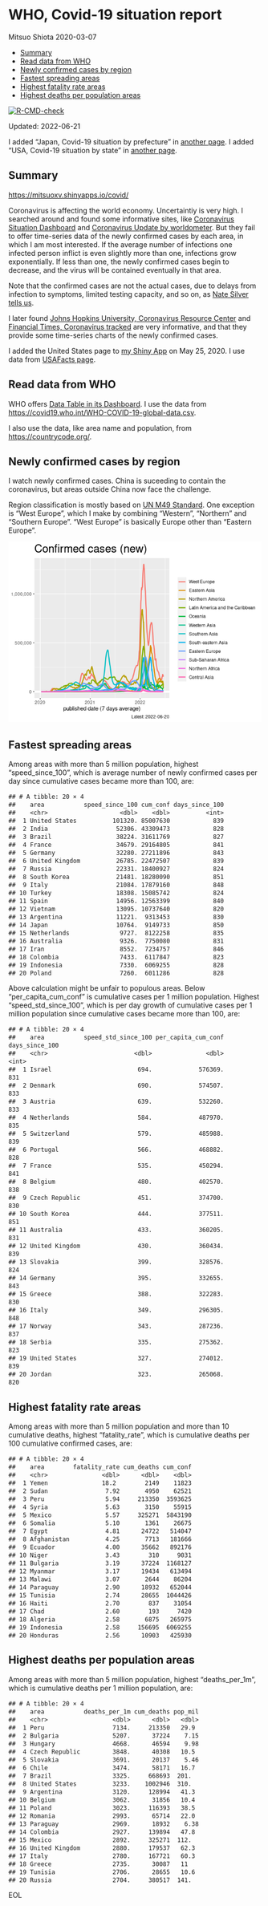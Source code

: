 WHO, Covid-19 situation report
================
Mitsuo Shiota
2020-03-07

-   [Summary](#summary)
-   [Read data from WHO](#read-data-from-who)
-   [Newly confirmed cases by region](#newly-confirmed-cases-by-region)
-   [Fastest spreading areas](#fastest-spreading-areas)
-   [Highest fatality rate areas](#highest-fatality-rate-areas)
-   [Highest deaths per population
    areas](#highest-deaths-per-population-areas)

<!-- badges: start -->

[![R-CMD-check](https://github.com/mitsuoxv/covid/actions/workflows/R-CMD-check.yaml/badge.svg)](https://github.com/mitsuoxv/covid/actions/workflows/R-CMD-check.yaml)
<!-- badges: end -->

Updated: 2022-06-21

I added “Japan, Covid-19 situation by prefecture” in [another
page](Japan.md). I added “USA, Covid-19 situation by state” in [another
page](USA.md).

## Summary

<https://mitsuoxv.shinyapps.io/covid/>

Coronavirus is affecting the world economy. Uncertaintiy is very high. I
searched around and found some informative sites, like [Coronavirus
Situation
Dashboard](https://who.maps.arcgis.com/apps/opsdashboard/index.html#/c88e37cfc43b4ed3baf977d77e4a0667)
and [Coronavirus Update by
worldometer](https://www.worldometers.info/coronavirus/). But they fail
to offer time-series data of the newly confirmed cases by each area, in
which I am most interested. If the average number of infections one
infected person inflict is even slightly more than one, infections grow
exponentially. If less than one, the newly confirmed cases begin to
decrease, and the virus will be contained eventually in that area.

Note that the confirmed cases are not the actual cases, due to delays
from infection to symptoms, limited testing capacity, and so on, as
[Nate Silver tells
us](https://fivethirtyeight.com/features/coronavirus-case-counts-are-meaningless/).

I later found [Johns Hopkins University, Coronavirus Resource
Center](https://coronavirus.jhu.edu/) and [Financial Times, Coronavirus
tracked](https://www.ft.com/content/a26fbf7e-48f8-11ea-aeb3-955839e06441)
are very informative, and that they provide some time-series charts of
the newly confirmed cases.

I added the United States page to [my Shiny
App](https://mitsuoxv.shinyapps.io/covid/) on May 25, 2020. I use data
from [USAFacts
page](https://usafacts.org/visualizations/coronavirus-covid-19-spread-map/).

## Read data from WHO

WHO offers [Data Table in its Dashboard](https://covid19.who.int/table).
I use the data from
<https://covid19.who.int/WHO-COVID-19-global-data.csv>.

I also use the data, like area name and population, from
<https://countrycode.org/>.

## Newly confirmed cases by region

I watch newly confirmed cases. China is suceeding to contain the
coronavirus, but areas outside China now face the challenge.

Region classification is mostly based on [UN M49
Standard](https://unstats.un.org/unsd/methodology/m49/). One exception
is “West Europe”, which I make by combining “Western”, “Northern” and
“Southern Europe”. “West Europe” is basically Europe other than “Eastern
Europe”.

![](README_files/figure-gfm/chart-1.png)<!-- -->

## Fastest spreading areas

Among areas with more than 5 million population, highest
“speed_since_100”, which is average number of newly confirmed cases per
day since cumulative cases became more than 100, are:

    ## # A tibble: 20 × 4
    ##    area           speed_since_100 cum_conf days_since_100
    ##    <chr>                    <dbl>    <dbl>          <int>
    ##  1 United States          101320. 85007630            839
    ##  2 India                   52306. 43309473            828
    ##  3 Brazil                  38224. 31611769            827
    ##  4 France                  34679. 29164805            841
    ##  5 Germany                 32280. 27211896            843
    ##  6 United Kingdom          26785. 22472507            839
    ##  7 Russia                  22331. 18400927            824
    ##  8 South Korea             21481. 18280090            851
    ##  9 Italy                   21084. 17879160            848
    ## 10 Turkey                  18308. 15085742            824
    ## 11 Spain                   14956. 12563399            840
    ## 12 Vietnam                 13095. 10737640            820
    ## 13 Argentina               11221.  9313453            830
    ## 14 Japan                   10764.  9149733            850
    ## 15 Netherlands              9727.  8122258            835
    ## 16 Australia                9326.  7750080            831
    ## 17 Iran                     8552.  7234757            846
    ## 18 Colombia                 7433.  6117847            823
    ## 19 Indonesia                7330.  6069255            828
    ## 20 Poland                   7260.  6011286            828

Above calculation might be unfair to populous areas. Below
“per_capita_cum_conf” is cumulative cases per 1 million population.
Highest “speed_std_since_100”, which is per day growth of cumulative
cases per 1 million population since cumulative cases became more than
100, are:

    ## # A tibble: 20 × 4
    ##    area           speed_std_since_100 per_capita_cum_conf days_since_100
    ##    <chr>                        <dbl>               <dbl>          <int>
    ##  1 Israel                        694.             576369.            831
    ##  2 Denmark                       690.             574507.            833
    ##  3 Austria                       639.             532260.            833
    ##  4 Netherlands                   584.             487970.            835
    ##  5 Switzerland                   579.             485988.            839
    ##  6 Portugal                      566.             468882.            828
    ##  7 France                        535.             450294.            841
    ##  8 Belgium                       480.             402570.            838
    ##  9 Czech Republic                451.             374700.            830
    ## 10 South Korea                   444.             377511.            851
    ## 11 Australia                     433.             360205.            831
    ## 12 United Kingdom                430.             360434.            839
    ## 13 Slovakia                      399.             328576.            824
    ## 14 Germany                       395.             332655.            843
    ## 15 Greece                        388.             322283.            830
    ## 16 Italy                         349.             296305.            848
    ## 17 Norway                        343.             287236.            837
    ## 18 Serbia                        335.             275362.            823
    ## 19 United States                 327.             274012.            839
    ## 20 Jordan                        323.             265068.            820

## Highest fatality rate areas

Among areas with more than 5 million population and more than 10
cumulative deaths, highest “fatality_rate”, which is cumulative deaths
per 100 cumulative confirmed cases, are:

    ## # A tibble: 20 × 4
    ##    area        fatality_rate cum_deaths cum_conf
    ##    <chr>               <dbl>      <dbl>    <dbl>
    ##  1 Yemen               18.2        2149    11823
    ##  2 Sudan                7.92       4950    62521
    ##  3 Peru                 5.94     213350  3593625
    ##  4 Syria                5.63       3150    55915
    ##  5 Mexico               5.57     325271  5843190
    ##  6 Somalia              5.10       1361    26675
    ##  7 Egypt                4.81      24722   514047
    ##  8 Afghanistan          4.25       7713   181666
    ##  9 Ecuador              4.00      35662   892176
    ## 10 Niger                3.43        310     9031
    ## 11 Bulgaria             3.19      37224  1168127
    ## 12 Myanmar              3.17      19434   613494
    ## 13 Malawi               3.07       2644    86204
    ## 14 Paraguay             2.90      18932   652044
    ## 15 Tunisia              2.74      28655  1044426
    ## 16 Haiti                2.70        837    31054
    ## 17 Chad                 2.60        193     7420
    ## 18 Algeria              2.58       6875   265975
    ## 19 Indonesia            2.58     156695  6069255
    ## 20 Honduras             2.56      10903   425930

## Highest deaths per population areas

Among areas with more than 5 million population, highest
“deaths_per_1m”, which is cumulative deaths per 1 million population,
are:

    ## # A tibble: 20 × 4
    ##    area           deaths_per_1m cum_deaths pop_mil
    ##    <chr>                  <dbl>      <dbl>   <dbl>
    ##  1 Peru                   7134.     213350   29.9 
    ##  2 Bulgaria               5207.      37224    7.15
    ##  3 Hungary                4668.      46594    9.98
    ##  4 Czech Republic         3848.      40308   10.5 
    ##  5 Slovakia               3691.      20137    5.46
    ##  6 Chile                  3474.      58171   16.7 
    ##  7 Brazil                 3325.     668693  201.  
    ##  8 United States          3233.    1002946  310.  
    ##  9 Argentina              3120.     128994   41.3 
    ## 10 Belgium                3062.      31856   10.4 
    ## 11 Poland                 3023.     116393   38.5 
    ## 12 Romania                2993.      65714   22.0 
    ## 13 Paraguay               2969.      18932    6.38
    ## 14 Colombia               2927.     139894   47.8 
    ## 15 Mexico                 2892.     325271  112.  
    ## 16 United Kingdom         2880.     179537   62.3 
    ## 17 Italy                  2780.     167721   60.3 
    ## 18 Greece                 2735.      30087   11   
    ## 19 Tunisia                2706.      28655   10.6 
    ## 20 Russia                 2704.     380517  141.

EOL
